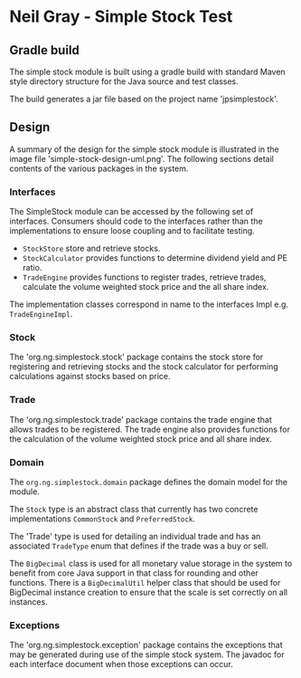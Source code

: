 # Neil Gray - Simple Stock Test

## Gradle build
The simple stock module is built using a gradle build with standard Maven style directory structure for the Java source and test classes.

The build generates a jar file based on the project name 'jpsimplestock'.

## Design
A summary of the design for the simple stock module is illustrated in the image file 'simple-stock-design-uml.png'.
The following sections detail contents of the various packages in the system.

### Interfaces

The SimpleStock module can be accessed by the following set of interfaces.  Consumers should code to the interfaces rather than the implementations to ensure loose
coupling and to facilitate testing.

- `StockStore` store and retrieve stocks.
- `StockCalculator` provides functions to determine dividend yield and PE ratio.
- `TradeEngine` provides functions to register trades, retrieve trades, calculate the volume weighted stock price and the all share index.

The implementation classes correspond in name to the interfaces <Interface>Impl e.g. `TradeEngineImpl`.

### Stock
The 'org.ng.simplestock.stock' package contains the stock store for registering and retrieving stocks
and the stock calculator for performing calculations against stocks based on price.

### Trade
The 'org.ng.simplestock.trade' package contains the trade engine that allows trades to be registered. 
The trade engine also provides functions for the calculation of the volume weighted stock price
and all share index.

### Domain

The `org.ng.simplestock.domain` package defines the domain model for the module.

The `Stock` type is an abstract class that currently has two concrete implementations `CommonStock` and `PreferredStock`.

The 'Trade' type is used for detailing an individual trade and has an associated `TradeType` enum that defines if the trade was a buy or sell.

The `BigDecimal` class is used for all monetary value storage in the system to benefit from core Java support in that class for rounding and other functions.
There is a `BigDecimalUtil` helper class that should be used for BigDecimal instance creation to ensure that the scale is set correctly on all instances.

### Exceptions

The 'org.ng.simplestock.exception' package contains the exceptions that may be generated during use of the simple stock system.
The javadoc for each interface document when those exceptions can occur.
